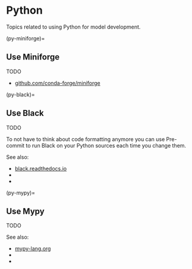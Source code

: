 # Python


Topics related to using Python for model development.


(py-miniforge)=
## Use Miniforge

TODO

- [github.com/conda-forge/miniforge](https://github.com/conda-forge/miniforge)


(py-black)=
## Use Black

TODO

To not have to think about code formatting anymore you can use Pre-commit to run Black on your Python sources
each time you change them.

See also:

- [black.readthedocs.io](https://black.readthedocs.io)
- [](#py-mypy)
- [](#repo-pre-commit)


(py-mypy)=
## Use Mypy

TODO

See also:

- [mypy-lang.org](https://mypy-lang.org/)
- [](#py-black)
- [](#repo-pre-commit)
